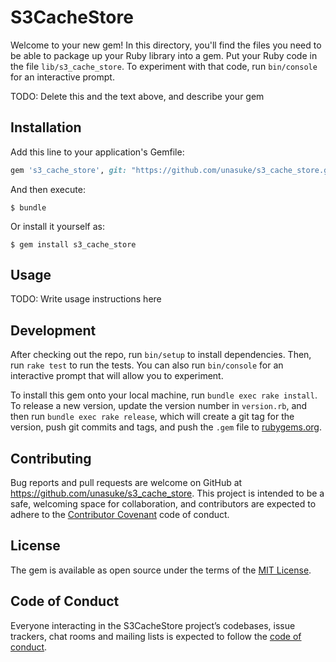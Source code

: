 # S3CacheStore

Welcome to your new gem! In this directory, you'll find the files you need to be able to package up your Ruby library into a gem. Put your Ruby code in the file `lib/s3_cache_store`. To experiment with that code, run `bin/console` for an interactive prompt.

TODO: Delete this and the text above, and describe your gem

## Installation

Add this line to your application's Gemfile:

```ruby
gem 's3_cache_store', git: "https://github.com/unasuke/s3_cache_store.git"
```

And then execute:

    $ bundle

Or install it yourself as:

    $ gem install s3_cache_store

## Usage

TODO: Write usage instructions here

## Development

After checking out the repo, run `bin/setup` to install dependencies. Then, run `rake test` to run the tests. You can also run `bin/console` for an interactive prompt that will allow you to experiment.

To install this gem onto your local machine, run `bundle exec rake install`. To release a new version, update the version number in `version.rb`, and then run `bundle exec rake release`, which will create a git tag for the version, push git commits and tags, and push the `.gem` file to [rubygems.org](https://rubygems.org).

## Contributing

Bug reports and pull requests are welcome on GitHub at https://github.com/unasuke/s3_cache_store. This project is intended to be a safe, welcoming space for collaboration, and contributors are expected to adhere to the [Contributor Covenant](http://contributor-covenant.org) code of conduct.

## License

The gem is available as open source under the terms of the [MIT License](https://opensource.org/licenses/MIT).

## Code of Conduct

Everyone interacting in the S3CacheStore project’s codebases, issue trackers, chat rooms and mailing lists is expected to follow the [code of conduct](https://github.com/unasuke/s3_cache_store/blob/master/CODE_OF_CONDUCT.md).
